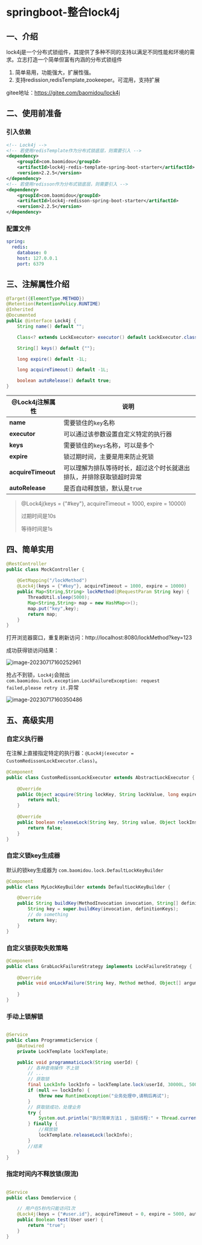 # springboot-整合lock4j

## 一、介绍

lock4j是一个分布式锁组件，其提供了多种不同的支持以满足不同性能和环境的需求。立志打造一个简单但富有内涵的分布式锁组件

1. 简单易用，功能强大，扩展性强。
2. 支持redission,redisTemplate,zookeeper。可混用，支持扩展

gitee地址：https://gitee.com/baomidou/lock4j

## 二、使用前准备

### 引入依赖

```xml
<!-- Lock4j -->
<!-- 若使用redisTemplate作为分布式锁底层，则需要引入 -->
<dependency>
    <groupId>com.baomidou</groupId>
    <artifactId>lock4j-redis-template-spring-boot-starter</artifactId>
    <version>2.2.5</version>
</dependency>
<!-- 若使用redisson作为分布式锁底层，则需要引入 -->
<dependency>
    <groupId>com.baomidou</groupId>
    <artifactId>lock4j-redisson-spring-boot-starter</artifactId>
    <version>2.2.5</version>
</dependency>
```

### 配置文件

```yml
spring:
  redis:
    database: 0
    host: 127.0.0.1
    port: 6379
```

## 三、注解属性介绍

```java
@Target({ElementType.METHOD})
@Retention(RetentionPolicy.RUNTIME)
@Inherited
@Documented
public @interface Lock4j {
    String name() default "";

    Class<? extends LockExecutor> executor() default LockExecutor.class;

    String[] keys() default {""};

    long expire() default -1L;

    long acquireTimeout() default -1L;

    boolean autoRelease() default true;
}
```

| @Lock4j注解属性    | 说明                                                         |
| ------------------ | ------------------------------------------------------------ |
| **name**           | 需要锁住的`key`名称                                          |
| **executor**       | 可以通过该参数设置自定义特定的执行器                         |
| **keys**           | 需要锁住的`keys`名称，可以是多个                             |
| **expire**         | 锁过期时间，主要是用来防止死锁                               |
| **acquireTimeout** | 可以理解为排队等待时长，超过这个时长就退出排队，并排除获取锁超时异常 |
| **autoRelease**    | 是否自动释放锁，默认是`true`                                 |

> @Lock4j(keys = {"#key"}, acquireTimeout = 1000, expire = 10000)
>
> 过期时间是10s
>
> 等待时间是1s

## 四、简单实用

```java
@RestController
public class MockController {
 
    @GetMapping("/lockMethod")
    @Lock4j(keys = {"#key"}, acquireTimeout = 1000, expire = 10000)
    public Map<String,String> lockMethod(@RequestParam String key) {
        ThreadUtil.sleep(5000);
        Map<String,String> map = new HashMap<>();
        map.put("key",key);
        return map;
    }
}
```

打开浏览器窗口，重复刷新访问：http://localhost:8080/lockMethod?key=123

成功获得锁访问结果：

![image-20230717160252961](https://gitee.com/huanglei1111/phone-md/raw/master/images/image-20230717160252961.png)

抢占不到锁，`Lock4j`会抛出`com.baomidou.lock.exception.LockFailureException: request failed,please retry it.`异常

![image-20230717160350486](https://gitee.com/huanglei1111/phone-md/raw/master/images/image-20230717160350486.png)

## 五、高级实用

### 自定义执行器

在注解上直接指定特定的执行器：`@Lock4j(executor = CustomRedissonLockExecutor.class)`。

```java
@Component
public class CustomRedissonLockExecutor extends AbstractLockExecutor {
    
    @Override
    public Object acquire(String lockKey, String lockValue, long expire, long acquireTimeout) {
        return null;
    }
 
    @Override
    public boolean releaseLock(String key, String value, Object lockInstance) {
        return false;
    }
}
```

### 自定义锁key生成器

默认的锁key生成器为 `com.baomidou.lock.DefaultLockKeyBuilder`

```java
@Component
public class MyLockKeyBuilder extends DefaultLockKeyBuilder {

    @Override
	public String buildKey(MethodInvocation invocation, String[] definitionKeys) {
		String key = super.buildKey(invocation, definitionKeys);
        // do something
		return key;
	}
}
```

### 自定义锁获取失败策略

```java
@Component
public class GrabLockFailureStrategy implements LockFailureStrategy {
 
    @Override
    public void onLockFailure(String key, Method method, Object[] arguments) {
 
    }
}
```

### 手动上锁解锁

```java

@Service
public class ProgrammaticService {
    @Autowired
    private LockTemplate lockTemplate;

    public void programmaticLock(String userId) {
        // 各种查询操作 不上锁
        // ...
        // 获取锁
        final LockInfo lockInfo = lockTemplate.lock(userId, 30000L, 5000L, RedissonLockExecutor.class);
        if (null == lockInfo) {
            throw new RuntimeException("业务处理中,请稍后再试");
        }
        // 获取锁成功，处理业务
        try {
            System.out.println("执行简单方法1 , 当前线程:" + Thread.currentThread().getName() + " , counter：" + (counter++));
        } finally {
            //释放锁
            lockTemplate.releaseLock(lockInfo);
        }
        //结束
    }
}
```

### 指定时间内不释放锁(限流)

```java

@Service
public class DemoService {

    // 用户在5秒内只能访问1次
    @Lock4j(keys = {"#user.id"}, acquireTimeout = 0, expire = 5000, autoRelease = false)
    public Boolean test(User user) {
        return "true";
    }
}
```

